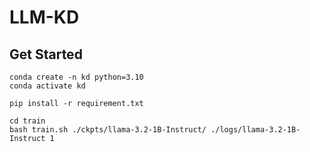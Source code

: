 # LLM-KD

## Get Started
```
conda create -n kd python=3.10
conda activate kd

pip install -r requirement.txt

cd train
bash train.sh ./ckpts/llama-3.2-1B-Instruct/ ./logs/llama-3.2-1B-Instruct 1
```